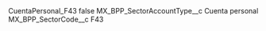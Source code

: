 <?xml version="1.0" encoding="UTF-8"?>
<CustomMetadata xmlns="http://soap.sforce.com/2006/04/metadata" xmlns:xsi="http://www.w3.org/2001/XMLSchema-instance" xmlns:xsd="http://www.w3.org/2001/XMLSchema">
    <label>CuentaPersonal_F43</label>
    <protected>false</protected>
    <values>
        <field>MX_BPP_SectorAccountType__c</field>
        <value xsi:type="xsd:string">Cuenta personal</value>
    </values>
    <values>
        <field>MX_BPP_SectorCode__c</field>
        <value xsi:type="xsd:string">F43</value>
    </values>
</CustomMetadata>
